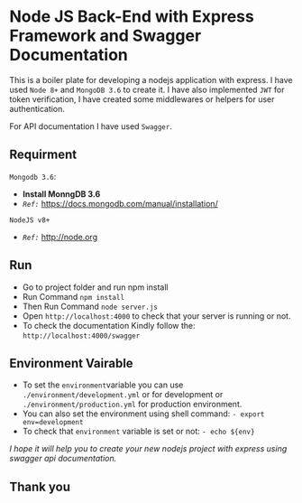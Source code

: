 # Node JS Back-End with Express Framework and Swagger Documentation

This is a boiler plate for developing a nodejs application with express. I have used `Node 8+` and `MongoDB 3.6` to create it. I have also implemented `JWT` for token verification, I have created some middlewares or helpers for user authentication.

For API documentation I have used `Swagger`.

## Requirment
 `Mongodb 3.6`:
+ **Install MonngDB 3.6**
+ *` Ref: `* https://docs.mongodb.com/manual/installation/

`NodeJS v8+`
+ *`Ref:`* http://node.org
## Run
+ Go to project folder and run npm install
+ Run Command    `npm install`
+ Then Run Command `node server.js`
+ Open `http://localhost:4000` to check that your server is running or not.
+ To check the documentation Kindly follow the: `http://localhost:4000/swagger`

## Environment Vairable
+ To set the `environment`variable you can use `./environment/development.yml` or for development or `./environment/production.yml` for production environment.
+ You can also set the environment using shell command:
    `- export env=development`
+ To check that `environment` variable is set or not:
   `- echo ${env}`

*I hope it will help you to create your new nodejs project with express using swagger api documentation.*
## Thank you